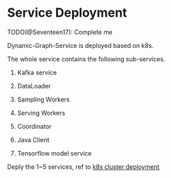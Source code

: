 # Service Deployment

TODO(@Seventeen17): Complete me

Dynamic-Graph-Service is deployed based on k8s.

The whole service contains the following sub-services.

1. Kafka service
2. DataLoader
3. Sampling Workers
4. Serving Workers
5. Coordinator

6. Java Client
7. Tensorflow model service

Deply the 1~5 services, ref to [k8s cluster deployment](../../../dynamic_graph_service/k8s/charts/dgs/README.md)

